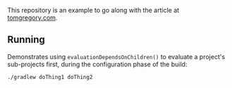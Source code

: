 This repository is an example to go along with the article 
at [tomgregory.com](https://tomgregory.com/gradle-evaluation-order-for-multi-project-builds).

## Running

Demonstrates using `evaluationDependsOnChildren()` to evaluate a 
project's sub-projects first, during the configuration phase of the 
build:

`./gradlew doThing1 doThing2`
